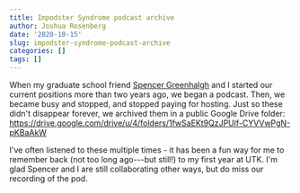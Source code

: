 ```yaml
---
title: Impodster Syndrome podcast archive
author: Joshua Rosenberg
date: '2020-10-15'
slug: impodster-syndrome-podcast-archive
categories: []
tags: []
---
```


When my graduate school friend [Spencer Greenhalgh](https://spencergreenhalgh.com/) and I started our current positions more than two years ago, we began a podcast. Then, we became busy and stopped, and stopped paying for hosting. Just so these didn't disappear forever, we archived them in a public Google Drive folder:
https://drive.google.com/drive/u/4/folders/1fwSaEKt9QzJPUlf-CYVVwPgN-pKBaAkW

I've often listened to these multiple times - it has been a fun way for me to remember back (not too long ago---but still!) to my first year at UTK. I'm glad Spencer and I are still collaborating other ways, but do miss our recording of the pod.